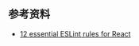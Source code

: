 ## 参考资料

- [12 essential ESLint rules for React](https://blog.logrocket.com/12-essential-eslint-rules-react/)
